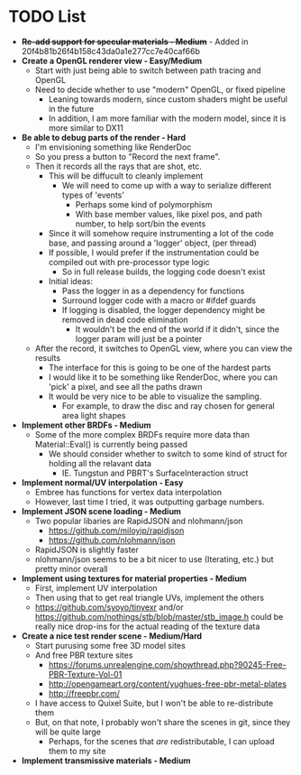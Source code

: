 TODO List
====================

- ~~**Re-add support for specular materials - Medium**~~ - Added in 20f4b81b26f4b158c43da0a1e277cc7e40caf66b
- **Create a OpenGL renderer view - Easy/Medium**
	- Start with just being able to switch between path tracing and OpenGL
	- Need to decide whether to use "modern" OpenGL, or fixed pipeline
		- Leaning towards modern, since custom shaders might be useful in the future
		- In addition, I am more familiar with the modern model, since it is more similar to DX11
- **Be able to debug parts of the render - Hard**
	- I'm envisioning something like RenderDoc
	- So you press a button to "Record the next frame". 
	- Then it records all the rays that are shot, etc.
		- This will be diffucult to cleanly implement
			- We will need to come up with a way to serialize different types of 'events'
				- Perhaps some kind of polymorphism
				- With base member values, like pixel pos, and path number, to help sort/bin the events
		- Since it will somehow require instrumenting a lot of the code base, and passing around a 'logger' object, (per thread)
		- If possible, I would prefer if the instrumentation could be compiled out with pre-processor type logic
			- So in full release builds, the logging code doesn't exist
		- Initial ideas:
			- Pass the logger in as a dependency for functions
			- Surround logger code with a macro or #ifdef guards
			- If logging is disabled, the logger dependency might be removed in dead code elimination
				- It wouldn't be the end of the world if it didn't, since the logger param will just be a pointer
	- After the record, it switches to OpenGL view, where you can view the results
		- The interface for this is going to be one of the hardest parts
		- I would like it to be something like RenderDoc, where you can 'pick' a pixel, and see all the paths drawn
		- It would be very nice to be able to visualize the sampling. 
			- For example, to draw the disc and ray chosen for general area light shapes
- **Implement other BRDFs - Medium**
	- Some of the more complex BRDFs require more data than Material::Eval() is currently being passed
		- We should consider whether to switch to some kind of struct for holding all the relavant data
			- IE. Tungstun and PBRT's SurfaceInteraction struct
- **Implement normal/UV interpolation - Easy**
	- Embree has functions for vertex data interpolation
	- However, last time I tried, it was outputting garbage numbers.
- **Implement JSON scene loading - Medium**
	- Two popular libaries are RapidJSON and nlohmann/json
		- https://github.com/miloyip/rapidjson
		- https://github.com/nlohmann/json
	- RapidJSON is slightly faster
	- nlohmann/json seems to be a bit nicer to use (Iterating, etc.) but pretty minor overall
- **Implement using textures for material properties - Medium**
	- First, implement UV interpolation
	- Then using that to get real triangle UVs, implement the others
	- https://github.com/syoyo/tinyexr and/or https://github.com/nothings/stb/blob/master/stb_image.h could be really nice drop-ins for the actual reading of the texture data
- **Create a nice test render scene - Medium/Hard**
	- Start purusing some free 3D model sites
	- And free PBR texture sites
		- https://forums.unrealengine.com/showthread.php?90245-Free-PBR-Texture-Vol-01
		- http://opengameart.org/content/yughues-free-pbr-metal-plates
		- http://freepbr.com/
	- I have access to Quixel Suite, but I won't be able to re-distribute them
	- But, on that note, I probably won't share the scenes in git, since they will be quite large
		- Perhaps, for the scenes that *are* redistributable, I can upload them to my site
- **Implement transmissive materials - Medium**